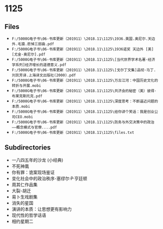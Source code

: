 # 1125

## Files

- `F:/5000G电子书\06-书库更新（201911）\2018.11\1125\1936.美国.奥尼尔.天边外.毛猿.悲悼三部曲.pdf`
- `F:/5000G电子书\06-书库更新（201911）\2018.11\1125\1936诺奖 天边外 [美] [尤金·奥尼尔].pdf`
- `F:/5000G电子书\06-书库更新（201911）\2018.11\1125\[当代世界学术名著·经济学系列]经济增长的道德意义.pdf`
- `F:/5000G电子书\06-书库更新（201911）\2018.11\1125\[戈尔丁文集]品彻·马丁.刘凯芳译.上海译文出版社(2000).pdf`
- `F:/5000G电子书\06-书库更新（201911）\2018.11\1125\万古江河：中国历史文化的转折与开展.mobi`
- `F:/5000G电子书\06-书库更新（201911）\2018.11\1125\共济会的秘密（美）彼得·布莱克斯托克.pdf`
- `F:/5000G电子书\06-书库更新（201911）\2018.11\1125\深度思考：不断逼近问题的本质.mobi`
- `F:/5000G电子书\06-书库更新（201911）\2018.11\1125\给你讲个笑话：我是创业公司CEO.mobi`
- `F:/5000G电子书\06-书库更新（201911）\2018.11\1125\防务与外交决策中的政治——概念模式与官僚....pdf`
- `F:/5000G电子书\06-书库更新（201911）\2018.11\1125\files.txt`

## Subdirectories

- 一八四五年的沙龙 (小经典)
- 不死神凰
- 你有罪：诡案现场鉴证
- 变化社会中的政治秩序-塞缪尔·P·亨廷顿
- 周其仁作品集
- 大裂-胡迁
- 易卜生戏剧集
- 消失的星国
- 演讲的本质：让思想更有影响力
- 现代性的哲学话语
- 相约星期二
